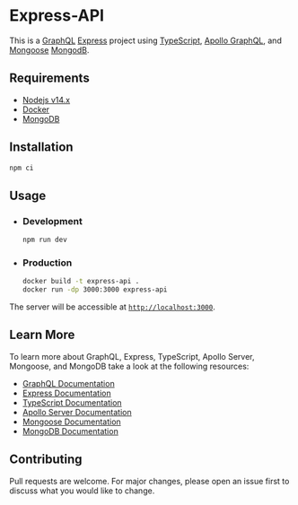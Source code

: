 # Express-API

This is a [GraphQL](https://graphql.org/) [Express](https://expressjs.com/) project using [TypeScript](https://www.typescriptlang.org/), [Apollo GraphQL](https://www.apollographql.com/), and [Mongoose](https://mongoosejs.com/) [MongodB](https://www.mongodb.com/).

## Requirements

- [Nodejs v14.x](https://nodejs.org/en/)
- [Docker](https://www.docker.com/)
- [MongoDB](https://www.mongodb.com/)

## Installation

```bash
npm ci
```

## Usage

- ### Development

  ```bash
  npm run dev
  ```

- ### Production

  ```bash
  docker build -t express-api .
  docker run -dp 3000:3000 express-api
  ```

The server will be accessible at [`http://localhost:3000`](http://localhost:3000/).

## Learn More

To learn more about GraphQL, Express, TypeScript, Apollo Server, Mongoose, and MongoDB take a look at the following resources:

- [GraphQL Documentation](https://graphql.org/learn/)
- [Express Documentation](https://expressjs.com/en/4x/api.html)
- [TypeScript Documentation](https://www.typescriptlang.org/docs/handbook/intro.html)
- [Apollo Server Documentation](https://www.apollographql.com/docs/apollo-server/v1/)
- [Mongoose Documentation](https://mongoosejs.com/docs/)
- [MongoDB Documentation](https://docs.mongodb.com/drivers/node/)

## Contributing

Pull requests are welcome. For major changes, please open an issue first to discuss what you would like to change.
